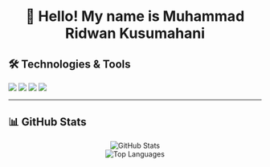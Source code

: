 <h1 align="center">👋 Hello! My name is Muhammad Ridwan Kusumahani</h1>

## 🛠️ Technologies & Tools

<p>
  <img src="https://img.shields.io/badge/-Python-3776AB?style=flat&logo=python&logoColor=white"/>
  <img src="https://img.shields.io/badge/-CSS3-1572B6?style=flat&logo=css3&logoColor=white"/>
  <img src="https://img.shields.io/badge/-HTML5-E34F26?style=flat&logo=html5&logoColor=white"/>
  <img src="https://img.shields.io/badge/-JavaScript-F7DF1E?style=flat&logo=javascript&logoColor=black"/>

---

## 📊 GitHub Stats

<p align="center">
  <img src="https://github-readme-stats.vercel.app/api?username=misuminitt&show_icons=true&theme=radical" alt="GitHub Stats"/>
  <br>
  <img src="https://github-readme-stats.vercel.app/api/top-langs/?username=misuminitt&layout=compact&theme=radical" alt="Top Languages"/>
</p>
